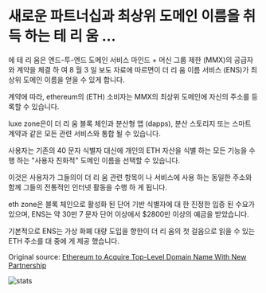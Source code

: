 # 새로운 파트너십과 최상위 도메인 이름을 취득 하는 테 리 움 ...

에 테 리 움은 엔드-투-엔드 도메인 서비스 마인드 + 머신 그룹 제한 (MMX)의 공급자와 계약을 체결 하 여 8 월 3 일 보도 자료에 따르면이 더 리 움 이름 서비스 (ENS)가 최상위 도메인 이름을 얻을 수 있게 합니다.

계약에 따라, ethereum의 (ETH) 소비자는 MMX의 최상위 도메인에 자신의 주소를 등록할 수 있습니다.

luxe zone은이 더 리 움 블록 체인과 분산형 앱 (dapps), 분산 스토리지 또는 스마트 계약과 같은 모든 관련 서비스와 통합 될 수 있습니다.

사용자는 기존의 40 문자 식별자 대신에 개인의 ETH 자산을 식별 하는 모든 기능을 수행 하는 "사용자 친화적" 도메인 이름을 선택할 수 있습니다.

이것은 사용자가 그들의이 더 리 움 관련 항목이 나 서비스에 사용 하는 동일한 주소와 함께 그들의 전통적인 인터넷 활동을 수행 하 게 됩니다.

eth zone은 블록 체인으로 활성화 된 단어 기반 식별자에 대 한 진정한 입증 된 수요가 있으며, ENS는 약 30만 7 문자 단어 이상에서 $2800만 이상의 예금을 받았습니다.

기본적으로 ENS는 가상 화폐 대량 도입을 향한이 더 리 움의 첫 걸음으로 읽을 수 있는 ETH 주소를 대 중에 게 제공 했습니다.

Original source: [Ethereum to Acquire Top-Level Domain Name With New Partnership](https://cointelegraph.com/news/ethereum-to-acquire-top-level-domain-name-with-new-partnership)

![stats](https://c.statcounter.com/11760860/0/a89fa40b/1/ "stats")